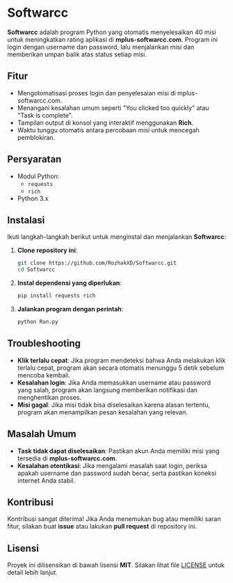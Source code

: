 # Softwarcc
**Softwarcc** adalah program Python yang otomatis menyelesaikan 40 misi untuk meningkatkan rating aplikasi di **mplus-softwarcc.com**. Program ini login dengan username dan password, lalu menjalankan misi dan memberikan umpan balik atas status setiap misi.

## Fitur
- Mengotomatisasi proses login dan penyelesaian misi di mplus-softwarcc.com.
- Menangani kesalahan umum seperti "You clicked too quickly" atau "Task is complete".
- Tampilan output di konsol yang interaktif menggunakan **Rich**.
- Waktu tunggu otomatis antara percobaan misi untuk mencegah pemblokiran.

## Persyaratan
- Modul Python:
  - `requests`
  - `rich`
- Python 3.x

## Instalasi
Ikuti langkah-langkah berikut untuk menginstal dan menjalankan **Softwarcc**:

1. **Clone repository ini**:
    ```bash
    git clone https://github.com/RozhakXD/Softwarcc.git
    cd Softwarcc
    ```
2. **Instal dependensi yang diperlukan**:
    ```bash
    pip install requests rich
    ```
3. **Jalankan program dengan perintah**:
    ```bash
    python Run.py
    ```

## Troubleshooting
- **Klik terlalu cepat**: Jika program mendeteksi bahwa Anda melakukan klik terlalu cepat, program akan secara otomatis menunggu 5 detik sebelum mencoba kembali.
- **Kesalahan login**: Jika Anda memasukkan username atau password yang salah, program akan langsung memberikan notifikasi dan menghentikan proses.
- **Misi gagal**: Jika misi tidak bisa diselesaikan karena alasan tertentu, program akan menampilkan pesan kesalahan yang relevan.

## Masalah Umum
- **Task tidak dapat diselesaikan**: Pastikan akun Anda memiliki misi yang tersedia di **mplus-softwarcc.com**.
- **Kesalahan otentikasi**: Jika mengalami masalah saat login, periksa apakah username dan password sudah benar, serta pastikan koneksi internet Anda stabil.

## Kontribusi
Kontribusi sangat diterima! Jika Anda menemukan bug atau memiliki saran fitur, silakan buat **issue** atau lakukan **pull request** di repository ini.

## Lisensi
Proyek ini dilisensikan di bawah lisensi **MIT**. Silakan lihat file [LICENSE](./LICENSE) untuk detail lebih lanjut.
